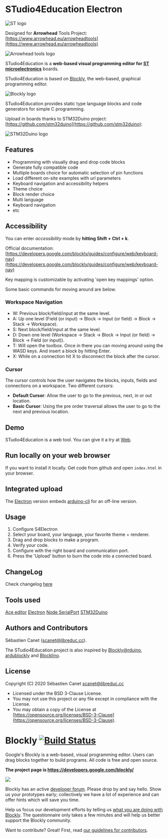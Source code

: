 
# STudio4Education Electron
![ST logo](https://raw.githubusercontent.com/SebCanet/Studio4Education/gh-pages/S4E/media/STMicroelectronics_normal.png)

Designed for **Arrowhead** Tools Project: [https://www.arrowhead.eu/arrowheadtools](https://www.arrowhead.eu/arrowheadtools)

![Arrowhead tools logo](https://raw.githubusercontent.com/SebCanet/Studio4Education/gh-pages/S4E/media/arrowhead_tools.jpg)


STudio4Education is a **web-based visual programming editor for [ST microelectronics](https://www.st.com)** boards.

STudio4Education is based on [Blockly](https://developers.google.com/blockly/), the web-based, graphical programming editor.

![Blockly logo](https://raw.githubusercontent.com/SebCanet/Studio4Education/gh-pages/S4E/media/logo_built_on.png)

STudio4Education provides static type language blocks and code generators for simple C programming.

Upload in boards thanks to STM32Duino project: [https://github.com/stm32duino](https://github.com/stm32duino):

![STM32Duino logo](https://avatars0.githubusercontent.com/u/12180191?s=200&v=4)

## Features

* Programming with visually drag and drop code blocks
* Generate fully compatible code
* Multiple boards choice for automatic selection of pin functions
* Load different on-site examples with url parameters
* Keyboard navigation and accessibility helpers
* Theme choice
* Block render choice
* Multi language
* Keyboard navigation
* etc

## Accessibility

You can enter _accessibility_ mode by **hitting Shift + Ctrl + k**.

Official documentation: [https://developers.google.com/blockly/guides/configure/web/keyboard-nav](https://developers.google.com/blockly/guides/configure/web/keyboard-nav)

Key mapping is customizable by activating 'open key mappings' option.

Some basic commands for moving around are below.  


### Workspace Navigation

-   W: Previous block/field/input at the same level.
-   A: Up one level (Field (or input) -> Block -> Input (or field) -> Block -> Stack -> Workspace).
-   S: Next block/field/input at the same level.
-   D: Down one level (Workspace -> Stack -> Block -> Input (or field) -> Block -> Field (or input)).
-   T: Will open the toolbox. Once in there you can moving around using the WASD keys. And insert a block by hitting Enter.
-   X: While on a connection hit X to disconnect the block after the cursor.

### Cursor 
The cursor controls how the user navigates the blocks, inputs, fields and connections on a workspace. Two different cursors:  

-   **Default Cursor**: Allow the user to go to the previous, next, in or out location.
-   **Basic Cursor**: Using the pre order traversal allows the user to go to the next and previous location.


## Demo

STudio4Education is a web tool. You can give it a try at [Web](http://sebcanet.github.io/Studio4Education/).

## Run locally on your web browser

If you want to install it locally. Get code from github and open `index.html` in your browser.

## Integrated upload

The [Electron](https://www.electronjs.org/) version embeds [arduino-cli](https://github.com/arduino/arduino-cli) for an off-line version.

## Usage

1. Configure S4Electron
2. Select your board, your language, your favorite theme + renderer.
3. Drag and drop blocks to make a program.
4. Verify your code.
5. Configure with the right board and communication port.
6. Press the 'Upload' button to burn the code into a connected board.

## ChangeLog

Check changelog [here](https://github.com/SebCanet/Studio4Education/blob/gh-pages/CHANGELOG.txt)

## Tools used

[Ace editor](https://ace.c9.io)
[Electron](https://www.electronjs.org/)
[Node SerialPort](https://serialport.io/)
[STM32Duino](https://github.com/stm32duino)


## Authors and Contributors

Sébastien Canet ([scanet@libreduc.cc](scanet@libreduc.cc)).

The STudio4Education project is also inspired by [Blockly@rduino](https://github.com/technologiescollege/Blockly-at-rduino), [ardublockly](https://github.com/carlosperate/ardublockly) and [Blocklino](https://github.com/fontainejp/blocklino).


## License

Copyright (C) 2020 Sébastien Canet scanet@libreduc.cc
-   Licensed under the BSD 3-Clause License.
-   You may not use this project or any file except in compliance with the License.
-   You may obtain a copy of the License at [https://opensource.org/licenses/BSD-3-Clause](https://opensource.org/licenses/BSD-3-Clause).

# Blockly [![Build Status]( https://travis-ci.org/google/blockly.svg?branch=master)](https://travis-ci.org/google/blockly)


Google's Blockly is a web-based, visual programming editor.  Users can drag blocks together to build programs.  All code is free and open source.

**The project page is https://developers.google.com/blockly/**

![](https://developers.google.com/blockly/images/sample.png)

Blockly has an active [developer forum](https://groups.google.com/forum/#!forum/blockly). Please drop by and say hello. Show us your prototypes early; collectively we have a lot of experience and can offer hints which will save you time.

Help us focus our development efforts by telling us [what you are doing with Blockly](https://developers.google.com/blockly/registration). The questionnaire only takes
a few minutes and will help us better support the Blockly community.

Want to contribute? Great! First, read [our guidelines for contributors](https://developers.google.com/blockly/guides/modify/contributing).
